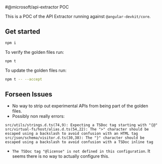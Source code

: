 #@microsoft/api-extractor POC

This is a POC of the API Extractor running against `@angular-devkit/core`.

## Get started
```sh
npm i
```

To verify the golden files run:
```sh
npm t
```

To update the golden files run:
```sh
npm t -- --accept
```

## Forseen Issues
- No way to strip out experimental APIs from being part of the golden files.
- Possibly non really errors:
```
src/utils/strings.d.ts(74,9): Expecting a TSDoc tag starting with "{@"
src/virtual-fs/host/alias.d.ts(54,22): The ">" character should be escaped using a backslash to avoid confusion with an HTML tag
src/json/schema/visitor.d.ts(30,38): The "}" character should be escaped using a backslash to avoid confusion with a TSDoc inline tag
```
- `The TSDoc tag "@license" is not defined in this configuration`. It seems there is no way to actually configure this. 

